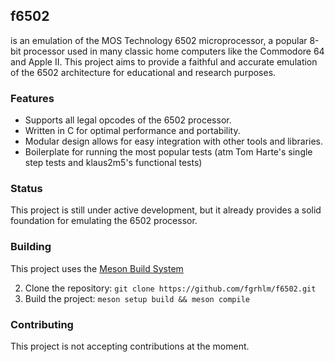 ## f6502 
is an emulation of the MOS Technology 6502 microprocessor, a popular 8-bit processor used in many classic home computers like the Commodore 64 and Apple II. This project aims to provide a faithful and accurate emulation of the 6502 architecture for educational and research purposes.

### Features

- Supports all legal opcodes of the 6502 processor.
- Written in C for optimal performance and portability.
- Modular design allows for easy integration with other tools and libraries.
- Boilerplate for running the most popular tests (atm Tom Harte's single step tests and klaus2m5's functional tests)

### Status

This project is still under active development, but it already provides a solid foundation for emulating the 6502 processor.

### Building

This project uses the [Meson Build System](https://mesonbuild.com)

2. Clone the repository: `git clone https://github.com/fgrhlm/f6502.git`
3. Build the project: `meson setup build && meson compile`

### Contributing

This project is not accepting contributions at the moment.
